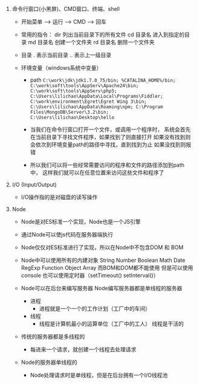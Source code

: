 1. 命令行窗口(小黑屏)、CMD窗口、终端、shell
	- 开始菜单 --> 运行 --> CMD --> 回车
	- 常用的指令：
		dir 列出当前目录下的所有文件
		cd 目录名 进入到指定的目录
		md 目录名 创建一个文件夹
		rd 目录名 删除一个文件夹

	- 目录
		. 表示当前目录
		.. 表示上一级目录

	- 环境变量（windows系统中变量）
		- path
			`C:\work\jdk\jdk1.7.0_75/bin;
			%CATALINA_HOME%/bin;
			C:\work\soft\tools\AppServ\Apache24\bin;
			C:\work\soft\tools\AppServ\php5;
			C:\Users\lilichao\AppData\Local\Programs\Fiddler;
			C:\work\environment\Egret\Egret Wing 3\bin;
			C:\Users\lilichao\AppData\Roaming\npm;
			C:\Program Files\MongoDB\Server\3.2\bin;
			C:\Users\lilichao\Desktop\hello`

		- 当我们在命令行窗口打开一个文件，或调用一个程序时，
			系统会首先在当前目录下寻找文件程序，如果找到了则直接打开
			如果没有找到则会依次到环境变量path的路径中寻找，直到找到为止
			如果没找到则报错

		- 所以我们可以将一些经常需要访问的程序和文件的路径添加到path中，
			这样我们就可以在任意位置来访问这些文件和程序了

2. I/O (Input/Output)
	- I/O操作指的是对磁盘的读写操作

3. Node
	- Node是对ES标准一个实现，Node也是一个JS引擎
	- 通过Node可以使js代码在服务器端执行
	- Node仅仅对ES标准进行了实现，所以在Node中不包含DOM 和 BOM
	- Node中可以使用所有的内建对象
		String Number Boolean Math Date RegExp Function Object Array
		而BOM和DOM都不能使用
			但是可以使用 console 也可以使用定时器（setTimeout() setInterval()）

	- Node可以在后台来编写服务器
		Node编写服务器都是单线程的服务器
		- 进程
			- 进程就是一个一个的工作计划（工厂中的车间）
		- 线程
			- 线程是计算机最小的运算单位（工厂中的工人）
				线程是干活的

	- 传统的服务器都是多线程的
		- 每进来一个请求，就创建一个线程去处理请求

	- Node的服务器单线程的
		- Node处理请求时是单线程，但是在后台拥有一个I/O线程池
